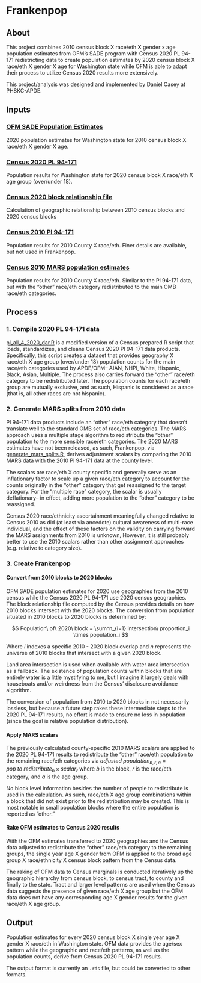
# Frankenpop

## About

This project combines 2010 census block X race/eth X gender x age
population estimates from OFM’s SADE program with Census 2020 PL 94-171
redistricting data to create population estimates by 2020 census block X
race/eth X gender X age for Washington state while OFM is able to adapt
their process to utilize Census 2020 results more extensively.

This project/analysis was designed and implemented by Daniel Casey at
PHSKC-APDE.

## Inputs

### [OFM SADE Population Estimates](https://ofm.wa.gov/washington-data-research/population-demographics/population-estimates/estimates-april-1-population-age-sex-race-and-hispanic-origin)

2020 population estimates for Washington state for 2010 census block X
race/eth X gender X age.

### [Census 2020 PL 94-171](https://www.census.gov/data/datasets/2020/dec/2020-census-redistricting-summary-file-dataset.html)

Population results for Washington state for 2020 census block X race/eth
X age group (over/under 18).

### [Census 2020 block relationship file](https://www.census.gov/geographies/reference-files/time-series/geo/relationship-files.html#t10t20)

Calculation of geographic relationship between 2010 census blocks and
2020 census blocks

### [Census 2010 Pl 94-171](https://www.census.gov/data/datasets/2010/dec/redistricting-file-pl-94-171.html)

Population results for 2010 County X race/eth. Finer details are
available, but not used in Frankenpop.

### [Census 2010 MARS population estimates](https://www.census.gov/programs-surveys/popest/technical-documentation/research/modified-race-data.html)

Population results for 2010 County X race/eth. Similar to the Pl 94-171
data, but with the “other” race/eth category redistributed to the main
OMB race/eth categories.

## Process

### 1. Compile 2020 PL 94-171 data

[pl_all_4\_2020_dar.R](pl_all_4_2020_dar.R) is a modified version of a
Census prepared R script that loads, standardizes, and cleans Census
2020 Pl 94-171 data products. Specifically, this script creates a
dataset that provides geography X race/eth X age group (over/under 18)
population counts for the main race/eth categories used by APDE/OFM–
AIAN, NHPI, White, Hispanic, Black, Asian, Multiple. The process also
carries forward the “other” race/eth category to be redistributed later.
The population counts for each race/eth group are mutually exclusive,
and as such, Hispanic is considered as a race (that is, all other races
are not hispanic).

### 2. Generate MARS splits from 2010 data

Pl 94-171 data products include an “other” race/eth category that
doesn’t translate well to the standard OMB set of race/eth categories.
The MARS approach uses a multiple stage algorithm to redistribute the
“other” population to the more sensible race/eth categories. The 2020
MARS estimates have not been released, as such, Frankenpop, via
[generate_mars_splits.R](generate_mars_splits.R), derives adjustment
scalars by comparing the 2010 MARS data with the 2010 Pl 94-171 data at
the county level.

The scalars are race/eth X county specific and generally serve as an
inflationary factor to scale up a given race/eth category to account for
the counts originally in the “other” category that get reassigned to the
target category. For the “multiple race” category, the scalar is usually
deflationary– in effect, adding more population to the “other” category
to be reassigned.

Census 2020 race/ethnicity ascertainment meaningfully changed relative
to Census 2010 as did (at least via ancedote) cultural awareness of
multi-race individual, and the effect of these factors on the validity
on carrying forward the MARS assignments from 2010 is unknown, However,
it is still probably better to use the 2010 scalars rather than other
assignment approaches (e.g. relative to category size).

### 3. Create Frankenpop

#### Convert from 2010 blocks to 2020 blocks

OFM SADE population estimates for 2020 use geographies from the 2010
census while the Census 2020 PL 94-171 use 2020 census geographies. The
block relationship file computed by the Census provides details on how
2010 blocks intersect with the 2020 blocks. The conversion from
population situated in 2010 blocks to 2020 blocks is determined by:

$$
Population\ of\ 2020\ block = 
\sum^n_{i=1} intersection\ proportion_i \times population_i
$$

Where $i$ indexes a specific 2010 - 2020 block overlap and $n$
represents the universe of 2010 blocks that intersect with a given 2020
block.

Land area intersection is used when available with water area
intersection as a fallback. The existence of population counts within
blocks that are entirely water is a little mystifying to me, but I
imagine it largely deals with houseboats and/or weirdness from the
Census’ disclosure avoidance algorithm.

The conversion of population from 2010 to 2020 blocks in not necessarily
lossless, but because a future step rakes these intermediate steps to
the 2020 PL 94-171 results, no effort is made to ensure no loss in
population (since the goal is relative population distribution).

#### Apply MARS scalars

The previously calculated county-specific 2010 MARS scalars are applied
to the 2020 PL 94-171 results to redistribute the “other” race/eth
population to the remaining race/eth categories via
$adjusted\ population_{b,r,a} = pop\ to\ redistribute_b \times scalar_r$
where $b$ is the block, $r$ is the race/eth category, and $a$ is the age
group.

No block level information besides the number of people to redistribute
is used in the calculation. As such, race/eth X age group combinations
within a block that did not exist prior to the redistribution may be
created. This is most notable in small population blocks where the
entire population is reported as “other.”

#### Rake OFM estimates to Census 2020 results

With the OFM estimates transferred to 2020 geographies and the Census
data adjusted to redistribute the “other” race/eth category to the
remaining groups, the single year age X gender from OFM is applied to
the broad age group X race/ethnicity X census block pattern from the
Census data.

The raking of OFM data to Census marginals is conducted iteratively up
the geographic hierarchy from census block, to census tract, to county
and finally to the state. Tract and larger level patterns are used when
the Census data suggests the presence of given race/eth X age group but
the OFM data does not have any corresponding age X gender results for
the given race/eth X age group.

## Output

Population estimates for every 2020 census block X single year age X
gender X race/eth in Washington state. OFM data provides the age/sex
pattern while the geographic and race/eth patterns, as well as the
population counts, derive from Census 2020 PL 94-171 results.

The output format is currently an `.rds` file, but could be converted to
other formats.
